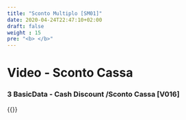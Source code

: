 ```yaml
---
title: "Sconto Multiplo [SM01]"
date: 2020-04-24T22:47:10+02:00
draft: false
weight : 15
pre: "<b> </b>"
---
```


# Video - Sconto Cassa
### 3 BasicData - Cash Discount /Sconto Cassa [V016]
{{<youtube olE6KQdOdNY>}}
